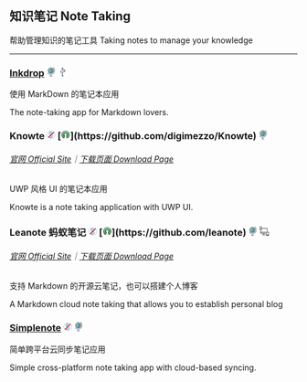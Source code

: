 ## 知识笔记 Note Taking

帮助管理知识的笔记工具 Taking notes to manage your knowledge

---

### [Inkdrop](https://www.inkdrop.info/) ![](/assets/earth-globe.png) ![](/assets/usb.png)

使用 MarkDown 的笔记本应用

The note-taking app for Markdown lovers.

### Knowte ![](/assets/free.png) [![](/assets/open-source-icon.png "GPL 3.0@GitHub: https://github.com/digimezzo/Knowte")](https://github.com/digimezzo/Knowte) ![](/assets/earth-globe.png)

###### [官网 Official Site](http://www.digimezzo.com/software/knowte-2/)｜[下载页面 Download Page](http://www.digimezzo.com/content/software/knowte/)

UWP 风格 UI 的笔记本应用

Knowte is a note taking application with UWP UI.

### Leanote 蚂蚁笔记 ![](/assets/free.png) [![](/assets/open-source-icon.png "GPL 2.0+@GitHub: https://github.com/leanote")](https://github.com/leanote) ![](/assets/earth-globe.png) ![](/assets/multi_platform.png)

###### [官网 Official Site](https://leanote.com/)｜[下载页面 Download Page](http://app.leanote.com/)

支持 Markdown 的开源云笔记，也可以搭建个人博客

A Markdown cloud note taking that allows you to establish personal blog

### [Simplenote](https://simplenote.com/) ![](/assets/free.png) ![](/assets/earth-globe.png)

简单跨平台云同步笔记应用

Simple cross-platform note taking app with cloud-based syncing.
